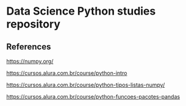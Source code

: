 # Data Science Python studies repository


## References

https://numpy.org/

https://cursos.alura.com.br/course/python-intro

https://cursos.alura.com.br/course/python-tipos-listas-numpy/

https://cursos.alura.com.br/course/python-funcoes-pacotes-pandas
